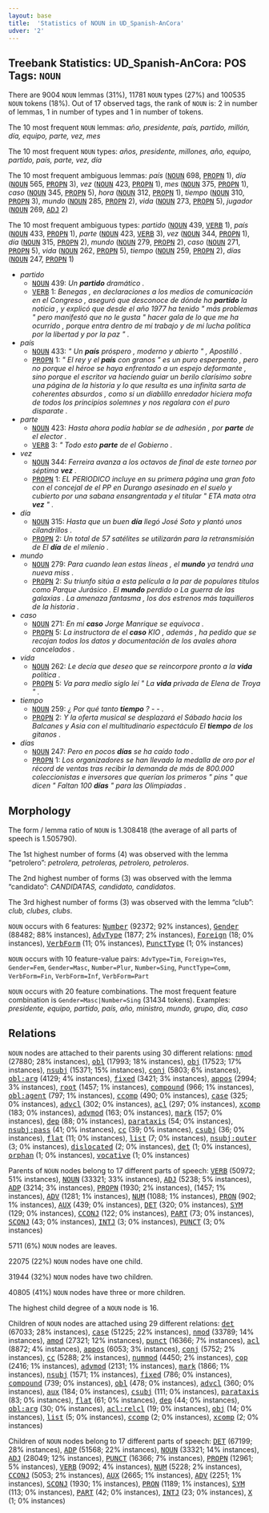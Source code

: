 ```yaml
---
layout: base
title:  'Statistics of NOUN in UD_Spanish-AnCora'
udver: '2'
---
```


## Treebank Statistics: UD_Spanish-AnCora: POS Tags: `NOUN`

There are 9004 `NOUN` lemmas (31%), 11781 `NOUN` types (27%) and 100535 `NOUN` tokens (18%).
Out of 17 observed tags, the rank of `NOUN` is: 2 in number of lemmas, 1 in number of types and 1 in number of tokens.

The 10 most frequent `NOUN` lemmas: <em>año, presidente, país, partido, millón, día, equipo, parte, vez, mes</em>

The 10 most frequent `NOUN` types:  <em>años, presidente, millones, año, equipo, partido, país, parte, vez, día</em>

The 10 most frequent ambiguous lemmas: <em>país</em> (<tt><a href="es_ancora-pos-NOUN.html">NOUN</a></tt> 698, <tt><a href="es_ancora-pos-PROPN.html">PROPN</a></tt> 1), <em>día</em> (<tt><a href="es_ancora-pos-NOUN.html">NOUN</a></tt> 565, <tt><a href="es_ancora-pos-PROPN.html">PROPN</a></tt> 3), <em>vez</em> (<tt><a href="es_ancora-pos-NOUN.html">NOUN</a></tt> 423, <tt><a href="es_ancora-pos-PROPN.html">PROPN</a></tt> 1), <em>mes</em> (<tt><a href="es_ancora-pos-NOUN.html">NOUN</a></tt> 375, <tt><a href="es_ancora-pos-PROPN.html">PROPN</a></tt> 1), <em>caso</em> (<tt><a href="es_ancora-pos-NOUN.html">NOUN</a></tt> 345, <tt><a href="es_ancora-pos-PROPN.html">PROPN</a></tt> 5), <em>hora</em> (<tt><a href="es_ancora-pos-NOUN.html">NOUN</a></tt> 312, <tt><a href="es_ancora-pos-PROPN.html">PROPN</a></tt> 1), <em>tiempo</em> (<tt><a href="es_ancora-pos-NOUN.html">NOUN</a></tt> 310, <tt><a href="es_ancora-pos-PROPN.html">PROPN</a></tt> 3), <em>mundo</em> (<tt><a href="es_ancora-pos-NOUN.html">NOUN</a></tt> 285, <tt><a href="es_ancora-pos-PROPN.html">PROPN</a></tt> 2), <em>vida</em> (<tt><a href="es_ancora-pos-NOUN.html">NOUN</a></tt> 273, <tt><a href="es_ancora-pos-PROPN.html">PROPN</a></tt> 5), <em>jugador</em> (<tt><a href="es_ancora-pos-NOUN.html">NOUN</a></tt> 269, <tt><a href="es_ancora-pos-ADJ.html">ADJ</a></tt> 2)

The 10 most frequent ambiguous types:  <em>partido</em> (<tt><a href="es_ancora-pos-NOUN.html">NOUN</a></tt> 439, <tt><a href="es_ancora-pos-VERB.html">VERB</a></tt> 1), <em>país</em> (<tt><a href="es_ancora-pos-NOUN.html">NOUN</a></tt> 433, <tt><a href="es_ancora-pos-PROPN.html">PROPN</a></tt> 1), <em>parte</em> (<tt><a href="es_ancora-pos-NOUN.html">NOUN</a></tt> 423, <tt><a href="es_ancora-pos-VERB.html">VERB</a></tt> 3), <em>vez</em> (<tt><a href="es_ancora-pos-NOUN.html">NOUN</a></tt> 344, <tt><a href="es_ancora-pos-PROPN.html">PROPN</a></tt> 1), <em>día</em> (<tt><a href="es_ancora-pos-NOUN.html">NOUN</a></tt> 315, <tt><a href="es_ancora-pos-PROPN.html">PROPN</a></tt> 2), <em>mundo</em> (<tt><a href="es_ancora-pos-NOUN.html">NOUN</a></tt> 279, <tt><a href="es_ancora-pos-PROPN.html">PROPN</a></tt> 2), <em>caso</em> (<tt><a href="es_ancora-pos-NOUN.html">NOUN</a></tt> 271, <tt><a href="es_ancora-pos-PROPN.html">PROPN</a></tt> 5), <em>vida</em> (<tt><a href="es_ancora-pos-NOUN.html">NOUN</a></tt> 262, <tt><a href="es_ancora-pos-PROPN.html">PROPN</a></tt> 5), <em>tiempo</em> (<tt><a href="es_ancora-pos-NOUN.html">NOUN</a></tt> 259, <tt><a href="es_ancora-pos-PROPN.html">PROPN</a></tt> 2), <em>días</em> (<tt><a href="es_ancora-pos-NOUN.html">NOUN</a></tt> 247, <tt><a href="es_ancora-pos-PROPN.html">PROPN</a></tt> 1)


* <em>partido</em>
  * <tt><a href="es_ancora-pos-NOUN.html">NOUN</a></tt> 439: <em>Un <b>partido</b> dramático .</em>
  * <tt><a href="es_ancora-pos-VERB.html">VERB</a></tt> 1: <em>Benegas , en declaraciones a los medios de comunicación en el Congreso , aseguró que desconoce de dónde ha <b>partido</b> la noticia , y explicó que desde el año 1977 ha tenido " más problemas " pero manifestó que no le gusta " hacer gala de lo que me ha ocurrido , porque entra dentro de mi trabajo y de mi lucha política por la libertad y por la paz " .</em>
* <em>país</em>
  * <tt><a href="es_ancora-pos-NOUN.html">NOUN</a></tt> 433: <em>" Un <b>país</b> próspero , moderno y abierto " , Apostilló .</em>
  * <tt><a href="es_ancora-pos-PROPN.html">PROPN</a></tt> 1: <em>" El rey y el <b>país</b> con granos " es un puro esperpento , pero no porque el héroe se haya enfrentado a un espejo deformante , sino porque el escritor va haciendo guiar un berilo clarísimo sobre una página de la historia y lo que resulta es una infinita sarta de coherentes absurdos , como si un diablillo enredador hiciera mofa de todos los principios solemnes y nos regalara con el puro disparate .</em>
* <em>parte</em>
  * <tt><a href="es_ancora-pos-NOUN.html">NOUN</a></tt> 423: <em>Hasta ahora podía hablar se de adhesión , por <b>parte</b> de el elector .</em>
  * <tt><a href="es_ancora-pos-VERB.html">VERB</a></tt> 3: <em>" Todo esto <b>parte</b> de el Gobierno .</em>
* <em>vez</em>
  * <tt><a href="es_ancora-pos-NOUN.html">NOUN</a></tt> 344: <em>Ferreira avanza a los octavos de final de este torneo por séptima <b>vez</b> .</em>
  * <tt><a href="es_ancora-pos-PROPN.html">PROPN</a></tt> 1: <em>EL PERIODICO incluye en su primera página una gran foto con el concejal de el PP en Durango asesinado en el suelo y cubierto por una sabana ensangrentada y el titular " ETA mata otra <b>vez</b> " .</em>
* <em>día</em>
  * <tt><a href="es_ancora-pos-NOUN.html">NOUN</a></tt> 315: <em>Hasta que un buen <b>día</b> llegó José Soto y plantó unos cilandrillos .</em>
  * <tt><a href="es_ancora-pos-PROPN.html">PROPN</a></tt> 2: <em>Un total de 57 satélites se utilizarán para la retransmisión de El <b>día</b> de el milenio .</em>
* <em>mundo</em>
  * <tt><a href="es_ancora-pos-NOUN.html">NOUN</a></tt> 279: <em>Para cuando lean estas líneas , el <b>mundo</b> ya tendrá una nueva miss .</em>
  * <tt><a href="es_ancora-pos-PROPN.html">PROPN</a></tt> 2: <em>Su triunfo sitúa a esta película a la par de populares títulos como Parque Jurásico . El <b>mundo</b> perdido o La guerra de las galaxias . La amenaza fantasma , los dos estrenos más taquilleros de la historia .</em>
* <em>caso</em>
  * <tt><a href="es_ancora-pos-NOUN.html">NOUN</a></tt> 271: <em>En mi <b>caso</b> Jorge Manrique se equivoca .</em>
  * <tt><a href="es_ancora-pos-PROPN.html">PROPN</a></tt> 5: <em>La instructora de el <b>caso</b> KIO , además , ha pedido que se recojan todos los datos y documentación de los avales ahora cancelados .</em>
* <em>vida</em>
  * <tt><a href="es_ancora-pos-NOUN.html">NOUN</a></tt> 262: <em>Le decía que deseo que se reincorpore pronto a la <b>vida</b> política .</em>
  * <tt><a href="es_ancora-pos-PROPN.html">PROPN</a></tt> 5: <em>Va para medio siglo leí " La <b>vida</b> privada de Elena de Troya " .</em>
* <em>tiempo</em>
  * <tt><a href="es_ancora-pos-NOUN.html">NOUN</a></tt> 259: <em>¿ Por qué tanto <b>tiempo</b> ? - - .</em>
  * <tt><a href="es_ancora-pos-PROPN.html">PROPN</a></tt> 2: <em>Y la oferta musical se desplazará el Sábado hacia los Balcanes y Asia con el multitudinario espectáculo El <b>tiempo</b> de los gitanos .</em>
* <em>días</em>
  * <tt><a href="es_ancora-pos-NOUN.html">NOUN</a></tt> 247: <em>Pero en pocos <b>días</b> se ha caído todo .</em>
  * <tt><a href="es_ancora-pos-PROPN.html">PROPN</a></tt> 1: <em>Los organizadores se han llevado la medalla de oro por el récord de ventas tras recibir la demanda de más de 800.000 coleccionistas e inversores que querían los primeros " pins " que dicen " Faltan 100 <b>días</b> " para las Olimpiadas .</em>

## Morphology

The form / lemma ratio of `NOUN` is 1.308418 (the average of all parts of speech is 1.505790).

The 1st highest number of forms (4) was observed with the lemma “petrolero”: <em>petrolera, petroleras, petrolero, petroleros</em>.

The 2nd highest number of forms (3) was observed with the lemma “candidato”: <em>CANDIDATAS, candidato, candidatos</em>.

The 3rd highest number of forms (3) was observed with the lemma “club”: <em>club, clubes, clubs</em>.

`NOUN` occurs with 6 features: <tt><a href="es_ancora-feat-Number.html">Number</a></tt> (92372; 92% instances), <tt><a href="es_ancora-feat-Gender.html">Gender</a></tt> (88482; 88% instances), <tt><a href="es_ancora-feat-AdvType.html">AdvType</a></tt> (1877; 2% instances), <tt><a href="es_ancora-feat-Foreign.html">Foreign</a></tt> (18; 0% instances), <tt><a href="es_ancora-feat-VerbForm.html">VerbForm</a></tt> (11; 0% instances), <tt><a href="es_ancora-feat-PunctType.html">PunctType</a></tt> (1; 0% instances)

`NOUN` occurs with 10 feature-value pairs: `AdvType=Tim`, `Foreign=Yes`, `Gender=Fem`, `Gender=Masc`, `Number=Plur`, `Number=Sing`, `PunctType=Comm`, `VerbForm=Fin`, `VerbForm=Inf`, `VerbForm=Part`

`NOUN` occurs with 20 feature combinations.
The most frequent feature combination is `Gender=Masc|Number=Sing` (31434 tokens).
Examples: <em>presidente, equipo, partido, país, año, ministro, mundo, grupo, día, caso</em>


## Relations

`NOUN` nodes are attached to their parents using 30 different relations: <tt><a href="es_ancora-dep-nmod.html">nmod</a></tt> (27880; 28% instances), <tt><a href="es_ancora-dep-obl.html">obl</a></tt> (17993; 18% instances), <tt><a href="es_ancora-dep-obj.html">obj</a></tt> (17523; 17% instances), <tt><a href="es_ancora-dep-nsubj.html">nsubj</a></tt> (15371; 15% instances), <tt><a href="es_ancora-dep-conj.html">conj</a></tt> (5803; 6% instances), <tt><a href="es_ancora-dep-obl-arg.html">obl:arg</a></tt> (4129; 4% instances), <tt><a href="es_ancora-dep-fixed.html">fixed</a></tt> (3421; 3% instances), <tt><a href="es_ancora-dep-appos.html">appos</a></tt> (2994; 3% instances), <tt><a href="es_ancora-dep-root.html">root</a></tt> (1457; 1% instances), <tt><a href="es_ancora-dep-compound.html">compound</a></tt> (966; 1% instances), <tt><a href="es_ancora-dep-obl-agent.html">obl:agent</a></tt> (797; 1% instances), <tt><a href="es_ancora-dep-ccomp.html">ccomp</a></tt> (490; 0% instances), <tt><a href="es_ancora-dep-case.html">case</a></tt> (325; 0% instances), <tt><a href="es_ancora-dep-advcl.html">advcl</a></tt> (302; 0% instances), <tt><a href="es_ancora-dep-acl.html">acl</a></tt> (297; 0% instances), <tt><a href="es_ancora-dep-xcomp.html">xcomp</a></tt> (183; 0% instances), <tt><a href="es_ancora-dep-advmod.html">advmod</a></tt> (163; 0% instances), <tt><a href="es_ancora-dep-mark.html">mark</a></tt> (157; 0% instances), <tt><a href="es_ancora-dep-dep.html">dep</a></tt> (88; 0% instances), <tt><a href="es_ancora-dep-parataxis.html">parataxis</a></tt> (54; 0% instances), <tt><a href="es_ancora-dep-nsubj-pass.html">nsubj:pass</a></tt> (41; 0% instances), <tt><a href="es_ancora-dep-cc.html">cc</a></tt> (39; 0% instances), <tt><a href="es_ancora-dep-csubj.html">csubj</a></tt> (36; 0% instances), <tt><a href="es_ancora-dep-flat.html">flat</a></tt> (11; 0% instances), <tt><a href="es_ancora-dep-list.html">list</a></tt> (7; 0% instances), <tt><a href="es_ancora-dep-nsubj-outer.html">nsubj:outer</a></tt> (3; 0% instances), <tt><a href="es_ancora-dep-dislocated.html">dislocated</a></tt> (2; 0% instances), <tt><a href="es_ancora-dep-det.html">det</a></tt> (1; 0% instances), <tt><a href="es_ancora-dep-orphan.html">orphan</a></tt> (1; 0% instances), <tt><a href="es_ancora-dep-vocative.html">vocative</a></tt> (1; 0% instances)

Parents of `NOUN` nodes belong to 17 different parts of speech: <tt><a href="es_ancora-pos-VERB.html">VERB</a></tt> (50972; 51% instances), <tt><a href="es_ancora-pos-NOUN.html">NOUN</a></tt> (33321; 33% instances), <tt><a href="es_ancora-pos-ADJ.html">ADJ</a></tt> (5238; 5% instances), <tt><a href="es_ancora-pos-ADP.html">ADP</a></tt> (3214; 3% instances), <tt><a href="es_ancora-pos-PROPN.html">PROPN</a></tt> (1930; 2% instances),  (1457; 1% instances), <tt><a href="es_ancora-pos-ADV.html">ADV</a></tt> (1281; 1% instances), <tt><a href="es_ancora-pos-NUM.html">NUM</a></tt> (1088; 1% instances), <tt><a href="es_ancora-pos-PRON.html">PRON</a></tt> (902; 1% instances), <tt><a href="es_ancora-pos-AUX.html">AUX</a></tt> (439; 0% instances), <tt><a href="es_ancora-pos-DET.html">DET</a></tt> (320; 0% instances), <tt><a href="es_ancora-pos-SYM.html">SYM</a></tt> (129; 0% instances), <tt><a href="es_ancora-pos-CCONJ.html">CCONJ</a></tt> (122; 0% instances), <tt><a href="es_ancora-pos-PART.html">PART</a></tt> (73; 0% instances), <tt><a href="es_ancora-pos-SCONJ.html">SCONJ</a></tt> (43; 0% instances), <tt><a href="es_ancora-pos-INTJ.html">INTJ</a></tt> (3; 0% instances), <tt><a href="es_ancora-pos-PUNCT.html">PUNCT</a></tt> (3; 0% instances)

5711 (6%) `NOUN` nodes are leaves.

22075 (22%) `NOUN` nodes have one child.

31944 (32%) `NOUN` nodes have two children.

40805 (41%) `NOUN` nodes have three or more children.

The highest child degree of a `NOUN` node is 16.

Children of `NOUN` nodes are attached using 29 different relations: <tt><a href="es_ancora-dep-det.html">det</a></tt> (67033; 28% instances), <tt><a href="es_ancora-dep-case.html">case</a></tt> (51225; 22% instances), <tt><a href="es_ancora-dep-nmod.html">nmod</a></tt> (33789; 14% instances), <tt><a href="es_ancora-dep-amod.html">amod</a></tt> (27321; 12% instances), <tt><a href="es_ancora-dep-punct.html">punct</a></tt> (16366; 7% instances), <tt><a href="es_ancora-dep-acl.html">acl</a></tt> (8872; 4% instances), <tt><a href="es_ancora-dep-appos.html">appos</a></tt> (6053; 3% instances), <tt><a href="es_ancora-dep-conj.html">conj</a></tt> (5752; 2% instances), <tt><a href="es_ancora-dep-cc.html">cc</a></tt> (5288; 2% instances), <tt><a href="es_ancora-dep-nummod.html">nummod</a></tt> (4450; 2% instances), <tt><a href="es_ancora-dep-cop.html">cop</a></tt> (2416; 1% instances), <tt><a href="es_ancora-dep-advmod.html">advmod</a></tt> (2131; 1% instances), <tt><a href="es_ancora-dep-mark.html">mark</a></tt> (1866; 1% instances), <tt><a href="es_ancora-dep-nsubj.html">nsubj</a></tt> (1571; 1% instances), <tt><a href="es_ancora-dep-fixed.html">fixed</a></tt> (786; 0% instances), <tt><a href="es_ancora-dep-compound.html">compound</a></tt> (739; 0% instances), <tt><a href="es_ancora-dep-obl.html">obl</a></tt> (478; 0% instances), <tt><a href="es_ancora-dep-advcl.html">advcl</a></tt> (360; 0% instances), <tt><a href="es_ancora-dep-aux.html">aux</a></tt> (184; 0% instances), <tt><a href="es_ancora-dep-csubj.html">csubj</a></tt> (111; 0% instances), <tt><a href="es_ancora-dep-parataxis.html">parataxis</a></tt> (83; 0% instances), <tt><a href="es_ancora-dep-flat.html">flat</a></tt> (61; 0% instances), <tt><a href="es_ancora-dep-dep.html">dep</a></tt> (44; 0% instances), <tt><a href="es_ancora-dep-obl-arg.html">obl:arg</a></tt> (30; 0% instances), <tt><a href="es_ancora-dep-acl-relcl.html">acl:relcl</a></tt> (19; 0% instances), <tt><a href="es_ancora-dep-obj.html">obj</a></tt> (14; 0% instances), <tt><a href="es_ancora-dep-list.html">list</a></tt> (5; 0% instances), <tt><a href="es_ancora-dep-ccomp.html">ccomp</a></tt> (2; 0% instances), <tt><a href="es_ancora-dep-xcomp.html">xcomp</a></tt> (2; 0% instances)

Children of `NOUN` nodes belong to 17 different parts of speech: <tt><a href="es_ancora-pos-DET.html">DET</a></tt> (67199; 28% instances), <tt><a href="es_ancora-pos-ADP.html">ADP</a></tt> (51568; 22% instances), <tt><a href="es_ancora-pos-NOUN.html">NOUN</a></tt> (33321; 14% instances), <tt><a href="es_ancora-pos-ADJ.html">ADJ</a></tt> (28049; 12% instances), <tt><a href="es_ancora-pos-PUNCT.html">PUNCT</a></tt> (16366; 7% instances), <tt><a href="es_ancora-pos-PROPN.html">PROPN</a></tt> (12961; 5% instances), <tt><a href="es_ancora-pos-VERB.html">VERB</a></tt> (9092; 4% instances), <tt><a href="es_ancora-pos-NUM.html">NUM</a></tt> (5228; 2% instances), <tt><a href="es_ancora-pos-CCONJ.html">CCONJ</a></tt> (5053; 2% instances), <tt><a href="es_ancora-pos-AUX.html">AUX</a></tt> (2665; 1% instances), <tt><a href="es_ancora-pos-ADV.html">ADV</a></tt> (2251; 1% instances), <tt><a href="es_ancora-pos-SCONJ.html">SCONJ</a></tt> (1930; 1% instances), <tt><a href="es_ancora-pos-PRON.html">PRON</a></tt> (1189; 1% instances), <tt><a href="es_ancora-pos-SYM.html">SYM</a></tt> (113; 0% instances), <tt><a href="es_ancora-pos-PART.html">PART</a></tt> (42; 0% instances), <tt><a href="es_ancora-pos-INTJ.html">INTJ</a></tt> (23; 0% instances), <tt><a href="es_ancora-pos-X.html">X</a></tt> (1; 0% instances)

